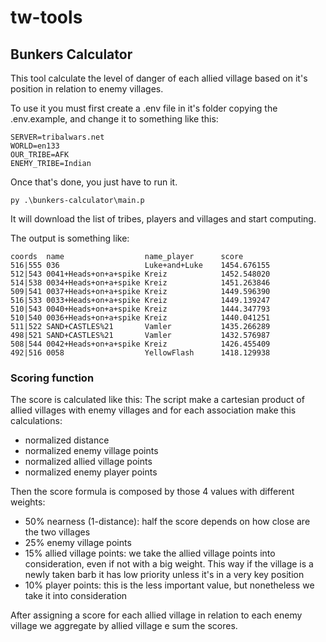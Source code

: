 # tw-tools

## Bunkers Calculator
This tool calculate the level of danger of each allied village based on it's position in relation to enemy villages.

To use it you must first create a .env file in it's folder copying the .env.example, and change it to something like this:
```
SERVER=tribalwars.net
WORLD=en133
OUR_TRIBE=AFK
ENEMY_TRIBE=Indian
```

Once that's done, you just have to run it.
```
py .\bunkers-calculator\main.p
```
It will download the list of tribes, players and villages and start computing.

The output is something like:
```
coords  name                  name_player      score
516|555 036                   Luke+and+Luke    1454.676155
512|543 0041+Heads+on+a+spike Kreiz            1452.548020
514|538 0034+Heads+on+a+spike Kreiz            1451.263846
509|541 0037+Heads+on+a+spike Kreiz            1449.596390
516|533 0033+Heads+on+a+spike Kreiz            1449.139247
510|543 0040+Heads+on+a+spike Kreiz            1444.347793
510|540 0036+Heads+on+a+spike Kreiz            1440.041251
511|522 SAND+CASTLES%21       Vamler           1435.266289
498|521 SAND+CASTLES%21       Vamler           1432.576987
508|544 0042+Heads+on+a+spike Kreiz            1426.455409
492|516 0058                  YellowFlash      1418.129938
```

### Scoring function
The score is calculated like this:
The script make a cartesian product of allied villages with enemy villages and for each association make this calculations:
- normalized distance
- normalized enemy village points
- normalized allied village points
- normalized enemy player points

Then the score formula is composed by those 4 values with different weights:
- 50% nearness (1-distance): half the score depends on how close are the two villages
- 25% enemy village points
- 15% allied village points: we take the allied village points into consideration, even if not with a big weight. This way if the village is a newly taken barb it has low priority unless it's in a very key position
- 10% player points: this is the less important value, but nonetheless we take it into consideration

After assigning a score for each allied village in relation to each enemy village we aggregate by allied village e sum the scores.